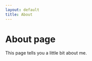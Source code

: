```yaml
---
layout: default
title: About
---
```

<!--
The permalink is not the best way to go about it.
We should maintain a _config file for all the permalinks.
-->

# About page

This page tells you a little bit about me.

